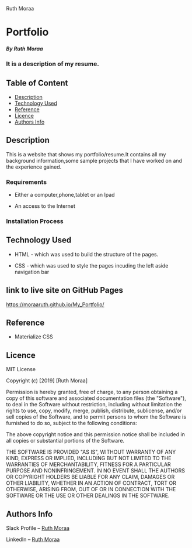 Ruth Moraa
# Portfolio

##### By Ruth Moraa 
### It is a description of my resume.

## Table of Content

+ [Description](#description)
+ [Technology Used](#technology-used)
+ [Reference](#reference)
+ [Licence](#licence)
+ [Authors Info](#author-Info)

## Description
<p>This is  a website that shows my portfolio/resume.It contains all my background information,some sample projects that I have worked on and the experience gained.</p>


### Requirements

* Either a computer,phone,tablet or an Ipad

* An access to the Internet

### Installation Process


## Technology Used
* HTML - which was used to build the structure of the pages.

* CSS - which was used to style the pages incuding the left aside navigation bar

## link to live site on GitHub Pages
https://moraaruth.github.io/My_Portfolio/

## Reference
* Materialize CSS


## Licence

MIT License

Copyright (c) [2019] [Ruth Moraa]

Permission is hereby granted, free of charge, to any person obtaining a copy
of this software and associated documentation files (the "Software"), to deal
in the Software without restriction, including without limitation the rights
to use, copy, modify, merge, publish, distribute, sublicense, and/or sell
copies of the Software, and to permit persons to whom the Software is
furnished to do so, subject to the following conditions:

The above copyright notice and this permission notice shall be included in all
copies or substantial portions of the Software.

THE SOFTWARE IS PROVIDED "AS IS", WITHOUT WARRANTY OF ANY KIND, EXPRESS OR
IMPLIED, INCLUDING BUT NOT LIMITED TO THE WARRANTIES OF MERCHANTABILITY,
FITNESS FOR A PARTICULAR PURPOSE AND NONINFRINGEMENT. IN NO EVENT SHALL THE
AUTHORS OR COPYRIGHT HOLDERS BE LIABLE FOR ANY CLAIM, DAMAGES OR OTHER
LIABILITY, WHETHER IN AN ACTION OF CONTRACT, TORT OR OTHERWISE, ARISING FROM,
OUT OF OR IN CONNECTION WITH THE SOFTWARE OR THE USE OR OTHER DEALINGS IN THE
SOFTWARE.


## Authors Info

Slack Profile – [Ruth Moraa](https://app.slack.com/client/T0101L740P4/D033AKM6RR7)

LinkedIn – [Ruth Moraa](https://www.linkedin.com/Ruth)
